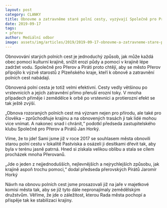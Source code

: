 ```yaml
---
layout: post
category: CLANKY
title: Obnovme a zatravněme staré polní cesty, vyzývají Společně pro Přerov a Piráti
date: 2019-09-17
tags: 
- přerov
author: Mediální odbor
image: assets/img/articles/2019/2019-09-17-obnovme-a-zatravneme-stare-polni-cesty-vyzyvaji-spolecne-pro-prerov-a-pirati.jpg  #751x422 pixelu
---
```

Obnovování starých polních cest je jednoduchý způsob, jak může každá obec pomoci kulturní krajině, snížit erozi půdy a pomoci v krajině lépe zadržet vodu. Společně pro Přerov a Piráti proto chtějí, aby se město Přerov připojilo k výzvě starostů z Plzeňského kraje, kteří k obnově a zatravnění polních cest nabádají.

Obnovená polní cesta je totiž velmi efektivní. Cesty vedly většinou po vrstevnicích a jejich zatravnění přímo přeruší erozní toky. V mnoha případech přiměje i zemědělce k orbě po vrstevnici a protierozní efekt se tak ještě zvýší.

„Obnova rozoraných polních cest má význam nejen pro přírodu, ale také pro člověka – zprůchodňuje krajinu a na obnovených trasách ji tak lidé mohou vice vnímat. A nakonec snad i chránit,“ podotkl předseda zastupitelského klubu Společně pro Přerov a Pirátů Jan Horký.

Víme, že to jde! Sami jsme již v roce 2017 se souhlasem města obnovili starou polní cestu v lokalitě Pastviska a osázeli ji desítkami dřevit tak, aby byla v terénu jasně patrná. Hned si získala velikou oblibu a stala se cílem procházek mnoha Přerovanů.

„Jde o jeden z nejjednodušších, nejlevnějších a nejrychlejších způsobu, jak krajině aspoň trochu pomoci,“ dodal předseda přerovských Pirátů Jaromír Horký

Návrh na obnovu polních cest jsme prosazovali již na jaře v majetkové komisi města tak, aby se již tyto dále nepronajímaly zemědělským družstvům. Věříme, že jde o záležitost, kterou Rada města pochopí a přispěje tak ke stabilizaci krajiny.